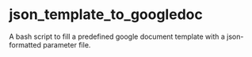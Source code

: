 # json_template_to_googledoc
A bash script to fill a predefined google document template with a json-formatted parameter file.
